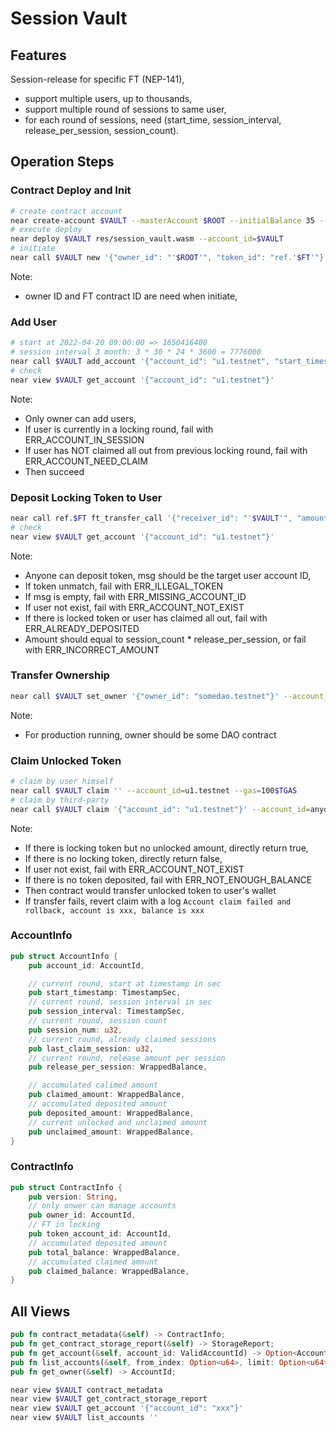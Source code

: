 # Session Vault

## Features
Session-release for specific FT (NEP-141),
- support multiple users, up to thousands,
- support multiple round of sessions to same user,
- for each round of sessions, need (start_time, session_interval, release_per_session, session_count).

## Operation Steps

### Contract Deploy and Init

```bash
# create contract account
near create-account $VAULT --masterAccount $ROOT --initialBalance 35 --accountId $ROOT
# execute deploy
near deploy $VAULT res/session_vault.wasm --account_id=$VAULT
# initiate
near call $VAULT new '{"owner_id": "'$ROOT'", "token_id": "ref.'$FT'"}' --account_id=$VAULT
```
Note:  
- owner ID and FT contract ID are need when initiate,

### Add User
```bash
# start at 2022-04-20 09:00:00 => 1650416400
# session interval 3 month: 3 * 30 * 24 * 3600 = 7776000
near call $VAULT add_account '{"account_id": "u1.testnet", "start_timestamp": 1650416400, "session_interval": 7776000, "session_num": 4, "release_per_session": "100'$ZERO18'"}' --account_id=$ROOT --deposit=0.1
# check
near view $VAULT get_account '{"account_id": "u1.testnet"}'
```
Note:  
- Only owner can add users,
- If user is currently in a locking round, fail with ERR_ACCOUNT_IN_SESSION
- If user has NOT claimed all out from previous locking round, fail with ERR_ACCOUNT_NEED_CLAIM
- Then succeed

### Deposit Locking Token to User
```bash
near call ref.$FT ft_transfer_call '{"receiver_id": "'$VAULT'", "amount": "400'$ZERO18'", "msg": "u1.testnet"}' --account_id=anyone.testnet --depositYocto=1 --gas=100$TGAS
# check
near view $VAULT get_account '{"account_id": "u1.testnet"}'
```
Note:  
- Anyone can deposit token, msg should be the target user account ID,
- If token unmatch, fail with ERR_ILLEGAL_TOKEN
- If msg is empty, fail with ERR_MISSING_ACCOUNT_ID
- If user not exist, fail with ERR_ACCOUNT_NOT_EXIST
- If there is locked token or user has claimed all out, fail with ERR_ALREADY_DEPOSITED
- Amount should equal to session_count * release_per_session, or fail with ERR_INCORRECT_AMOUNT

### Transfer Ownership
```bash
near call $VAULT set_owner '{"owner_id": "somedao.testnet"}' --account_id=$ROOT --depositYocto=1
```
Note:  
- For production running, owner should be some DAO contract

### Claim Unlocked Token
```bash
# claim by user himself
near call $VAULT claim '' --account_id=u1.testnet --gas=100$TGAS
# claim by third-party
near call $VAULT claim '{"account_id": "u1.testnet"}' --account_id=anyone.testnet --gas=100$TGAS
```
Note:  
- If there is locking token but no unlocked amount, directly return true,
- If there is no locking token, directly return false,
- If user not exist, fail with ERR_ACCOUNT_NOT_EXIST
- If there is no token deposited, fail with ERR_NOT_ENOUGH_BALANCE
- Then contract would transfer unlocked token to user's wallet
- If transfer fails, revert claim with a log `Account claim failed and rollback, account is xxx, balance is xxx` 

### AccountInfo
```rust
pub struct AccountInfo {
    pub account_id: AccountId,

    // current round, start at timestamp in sec
    pub start_timestamp: TimestampSec,
    // current round, session interval in sec
    pub session_interval: TimestampSec,
    // current round, session count
    pub session_num: u32,
    // current round, already claimed sessions
    pub last_claim_session: u32,
    // current round, release amount per session
    pub release_per_session: WrappedBalance,

    // accumulated calimed amount
    pub claimed_amount: WrappedBalance,
    // accumulated deposited amount
    pub deposited_amount: WrappedBalance,
    // current unlocked and unclaimed amount
    pub unclaimed_amount: WrappedBalance,
}
```

### ContractInfo
```rust
pub struct ContractInfo {
    pub version: String,
    // only onwer can manage accounts
    pub owner_id: AccountId,
    // FT in locking
    pub token_account_id: AccountId,
    // accumulated deposited amount
    pub total_balance: WrappedBalance,
    // accumulated claimed amount
    pub claimed_balance: WrappedBalance,
}
```

## All Views
```rust
pub fn contract_metadata(&self) -> ContractInfo;
pub fn get_contract_storage_report(&self) -> StorageReport;
pub fn get_account(&self, account_id: ValidAccountId) -> Option<AccountInfo>;
pub fn list_accounts(&self, from_index: Option<u64>, limit: Option<u64>) -> Vec<AccountInfo>;
pub fn get_owner(&self) -> AccountId;
```

```bash
near view $VAULT contract_metadata
near view $VAULT get_contract_storage_report
near view $VAULT get_account '{"account_id": "xxx"}'
near view $VAULT list_accounts ''
```